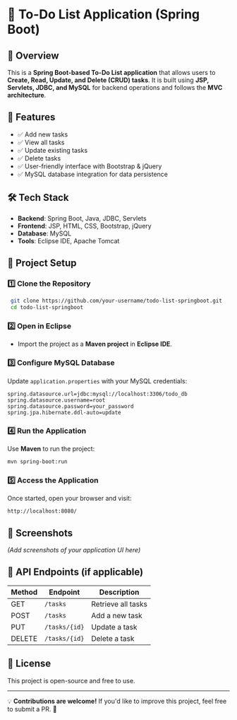 # 📝 To-Do List Application (Spring Boot)

## 📌 Overview  
This is a **Spring Boot-based To-Do List application** that allows users to **Create, Read, Update, and Delete (CRUD) tasks**. It is built using **JSP, Servlets, JDBC, and MySQL** for backend operations and follows the **MVC architecture**.

## 🚀 Features  
- ✅ Add new tasks  
- ✅ View all tasks  
- ✅ Update existing tasks  
- ✅ Delete tasks  
- ✅ User-friendly interface with Bootstrap & jQuery  
- ✅ MySQL database integration for data persistence  

## 🛠️ Tech Stack  
- **Backend**: Spring Boot, Java, JDBC, Servlets  
- **Frontend**: JSP, HTML, CSS, Bootstrap, jQuery  
- **Database**: MySQL  
- **Tools**: Eclipse IDE, Apache Tomcat  

## 📂 Project Setup  

### 1️⃣ Clone the Repository  
```sh
 git clone https://github.com/your-username/todo-list-springboot.git  
 cd todo-list-springboot  
```

### 2️⃣ Open in Eclipse  
- Import the project as a **Maven project** in **Eclipse IDE**.  

### 3️⃣ Configure MySQL Database  
Update `application.properties` with your MySQL credentials:  
```properties
spring.datasource.url=jdbc:mysql://localhost:3306/todo_db
spring.datasource.username=root
spring.datasource.password=your_password
spring.jpa.hibernate.ddl-auto=update
```

### 4️⃣ Run the Application  
Use **Maven** to run the project:  
```sh
mvn spring-boot:run
```

### 5️⃣ Access the Application  
Once started, open your browser and visit:  
```
http://localhost:8080/
```

## 📸 Screenshots  
*(Add screenshots of your application UI here)*  

## 🔗 API Endpoints (if applicable)  
| Method | Endpoint | Description |
|--------|----------|-------------|
| GET | `/tasks` | Retrieve all tasks |
| POST | `/tasks` | Add a new task |
| PUT | `/tasks/{id}` | Update a task |
| DELETE | `/tasks/{id}` | Delete a task |

## 📜 License  
This project is open-source and free to use.  

---

💡 **Contributions are welcome!** If you'd like to improve this project, feel free to submit a PR. 🚀

